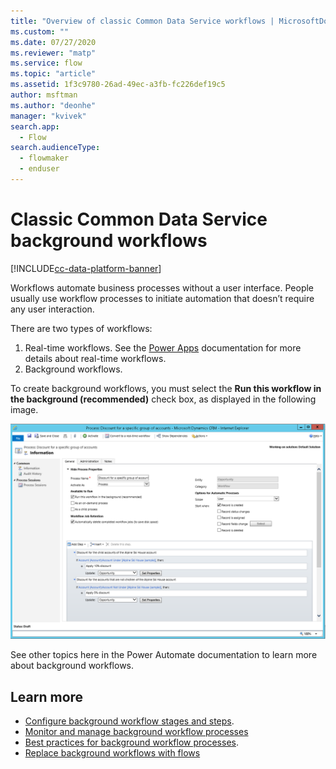 ```yaml
---
title: "Overview of classic Common Data Service workflows | MicrosoftDocs"
ms.custom: ""
ms.date: 07/27/2020
ms.reviewer: "matp"
ms.service: flow
ms.topic: "article"
ms.assetid: 1f3c9780-26ad-49ec-a3fb-fc226def19c5
author: msftman
ms.author: "deonhe"
manager: "kvivek"
search.app: 
  - Flow
search.audienceType: 
  - flowmaker
  - enduser
---
```


# Classic Common Data Service background workflows 

[!INCLUDE[cc-data-platform-banner](./includes/cc-data-platform-banner.md)]

Workflows automate business processes without a user interface. People usually use workflow processes to initiate automation that doesn’t require any user interaction.

There are two types of workflows:
1. Real-time workflows. See the [Power Apps](https://docs.microsoft.com/powerapps/maker/common-data-service/overview-realtime-workflows) documentation for more details about real-time workflows.
1. Background workflows. 


To create background workflows, you must select the **Run this workflow in the background (recommended)** check box, as displayed in the following image.

![Screenshot showing workflow process with Under&#47;Not Under operators.](media/wfp-under-not-under.PNG "Workflow process with Under/Not Under operators")

See other topics here in the Power Automate documentation to learn more about background workflows.

## Learn more


- [Configure background workflow stages and steps](configure-workflow-steps.md).
- [Monitor and manage background workflow processes](monitor-manage-processes.md)
- [Best practices for background workflow processes](best-practices-workflow-processes.md).
- [Replace background workflows with flows](replace-workflows-with-flows.md)




